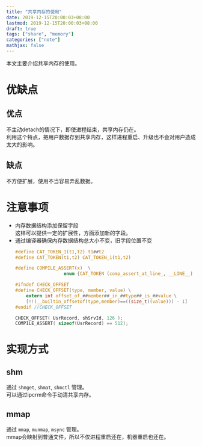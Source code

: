 ```yaml
---
title: "共享内存的使用"
date: 2019-12-15T20:00:03+08:00
lastmod: 2019-12-15T20:00:03+08:00
draft: true
tags: ["share", "memory"]
categories: ["note"]
mathjax: false
---
```


本文主要介绍共享内存的使用。  
<!--more-->

# 优缺点

## 优点
不主动detach的情况下，即使进程结束，共享内存仍在。  
利用这个特点，把用户数据存到共享内存，这样进程重启、升级也不会对用户造成太大的影响。  

## 缺点
不方便扩展，使用不当容易弄乱数据。  

# 注意事项
- 内存数据结构添加保留字段  
  这样可以提供一定的扩展性，方面添加新的字段。  
- 通过编译器确保内存数据结构总大小不变，旧字段位置不变  
  ```c
  #define CAT_TOKEN_1(t1,t2) t1##t2
  #define CAT_TOKEN(t1,t2) CAT_TOKEN_1(t1,t2)

  #define COMPILE_ASSERT(x)  \
					enum {CAT_TOKEN (comp_assert_at_line_, __LINE__) = 1 / !!(x) };

  #ifndef CHECK_OFFSET
  #define CHECK_OFFSET(type, member, value) \
      extern int offset_of_##member##_in_##type##_is_##value \
      [!!(__builtin_offsetof(type,member)==((size_t)(value))) - 1]
  #endif //CHECK_OFFSET
  
  CHECK_OFFSET( UsrRecord, shSrvId, 126 );
  COMPILE_ASSERT( sizeof(UsrRecord) == 512);
  ```

# 实现方式
## shm
通过 `shmget`, `shmat`, `shmctl` 管理。  
可以通过ipcrm命令手动清共享内存。  

## mmap
通过 `mmap`, `munmap`, `msync` 管理。  
mmap会映射到普通文件，所以不仅进程重启还在，机器重启也还在。  

